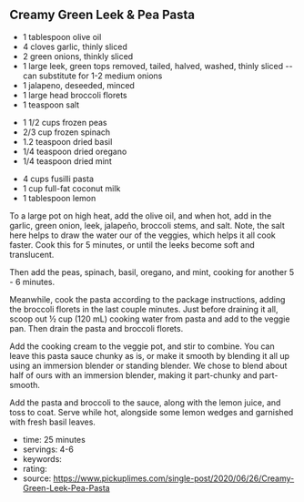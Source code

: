 Creamy Green Leek & Pea Pasta
-----

- 1 tablespoon olive oil
- 4 cloves garlic, thinly sliced
- 2 green onions, thinkly sliced
- 1 large leek, green tops removed, tailed, halved, washed, thinly sliced
-- can substitute for 1-2 medium onions
- 1 jalapeno, deseeded, minced
- 1 large head broccoli florets
- 1 teaspoon salt
<!-- -->
- 1 1/2 cups frozen peas
- 2/3 cup frozen spinach
- 1.2 teaspoon dried basil
- 1/4 teaspoon dried oregano
- 1/4 teaspoon dried mint
<!-- -->
- 4 cups fusilli pasta
- 1 cup full-fat coconut milk
- 1 tablespoon lemon

To a large pot on high heat, add the olive oil, and when hot, add in the garlic, green onion, leek, jalapeño, broccoli stems, and salt. Note, the salt here helps to draw the water our of the veggies, which helps it all cook faster. Cook this for 5 minutes, or until the leeks become soft and translucent. 

Then add the peas, spinach, basil, oregano, and mint, cooking for another 5 - 6 minutes.

Meanwhile, cook the pasta according to the package instructions, adding the broccoli florets in the last couple minutes. Just before draining it all, scoop out ½ cup (120 mL) cooking water from pasta and add to the veggie pan. Then drain the pasta and broccoli florets.

Add the cooking cream to the veggie pot, and stir to combine. You can leave this pasta sauce chunky as is, or make it smooth by blending it all up using an immersion blender or standing blender. We chose to blend about half of ours with an immersion blender, making it part-chunky and part-smooth. 

Add the pasta and broccoli to the sauce, along with the lemon juice, and toss to coat. Serve while hot, alongside some lemon wedges and garnished with fresh basil leaves.

- time: 25 minutes
- servings: 4-6
- keywords:
- rating:
- source: https://www.pickuplimes.com/single-post/2020/06/26/Creamy-Green-Leek-Pea-Pasta

